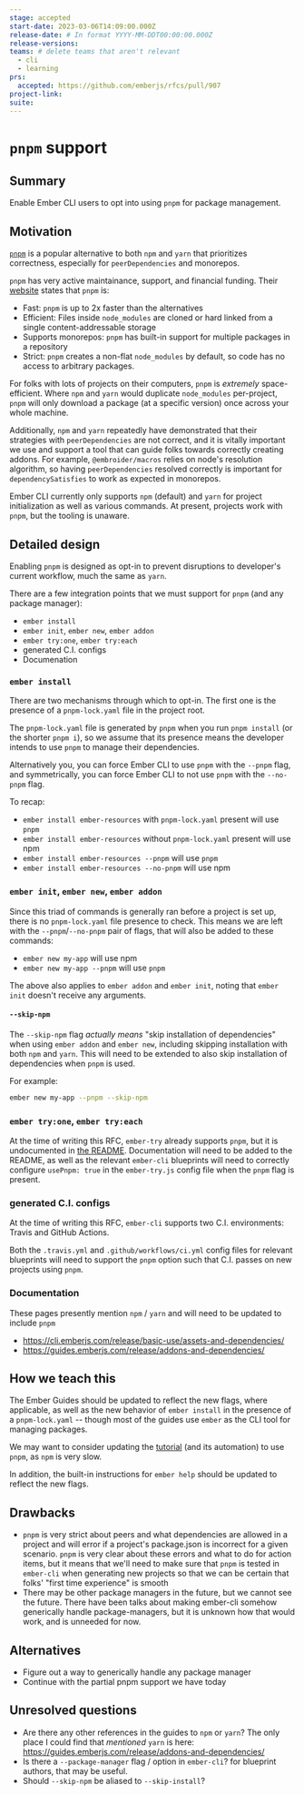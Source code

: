 ```yaml
---
stage: accepted
start-date: 2023-03-06T14:09:00.000Z
release-date: # In format YYYY-MM-DDT00:00:00.000Z
release-versions:
teams: # delete teams that aren't relevant
  - cli
  - learning
prs:
  accepted: https://github.com/emberjs/rfcs/pull/907 
project-link:
suite: 
---
```


<!--- 
Directions for above: 

stage: Leave as is
start-date: Fill in with today's date, 2032-12-01T00:00:00.000Z
release-date: Leave as is
release-versions: Leave as is
teams: Include only the [team(s)](README.md#relevant-teams) for which this RFC applies
prs:
  accepted: Fill this in with the URL for the Proposal RFC PR
project-link: Leave as is
suite: Leave as is
-->

# `pnpm` support

## Summary

Enable Ember CLI users to opt into using `pnpm` for package management.

## Motivation

[`pnpm`](https://pnpm.io/) is a popular alternative to both `npm` and `yarn` that prioritizes correctness, especially for `peerDependencies` and monorepos. 

`pnpm` has very active maintainance, support, and financial funding.
Their [website](https://pnpm.io/) states that `pnpm` is:
 - Fast: `pnpm` is up to 2x faster than the alternatives 
 - Efficient: Files inside `node_modules` are cloned or hard linked from a single content-addressable storage 
 - Supports monorepos: `pnpm` has built-in support for multiple packages in a repository
 - Strict: `pnpm` creates a non-flat `node_modules` by default, so code has no access to arbitrary packages.

For folks with lots of projects on their computers, `pnpm` is _extremely_ space-efficient.
Where `npm` and `yarn` would duplicate `node_modules` per-project, `pnpm` will only download a package (at a specific version) once across your whole machine.

Additionally, `npm` and `yarn` repeatedly have demonstrated that their strategies with `peerDependencies` are not correct, and it is vitally important we use and support a tool that can guide folks towards correctly creating addons. For example, `@embroider/macros` relies on node's resolution algorithm, so having `peerDependencies` resolved correctly is important for `dependencySatisfies` to work as expected in monorepos. 

Ember CLI currently only supports `npm` (default) and `yarn` for project initialization as well as various commands. At present, projects work with `pnpm`, but the tooling is unaware.



## Detailed design

Enabling `pnpm` is designed as opt-in to prevent disruptions to developer's current workflow, much the same as `yarn`.

There are a few integration points that we must support for `pnpm` (and any package manager):
 - `ember install`
 - `ember init`, `ember new`, `ember addon`
 - `ember try:one`, `ember try:each`
 - generated C.I. configs
 - Documenation

### `ember install`

There are two mechanisms through which to opt-in.
The first one is the presence of a `pnpm-lock.yaml` file in the project root.

The `pnpm-lock.yaml` file is generated by `pnpm` when you run `pnpm install` (or the shorter `pnpm i`),
so we assume that its presence means the developer intends to use `pnpm` to manage their dependencies.

Alternatively you, you can force Ember CLI to use `pnpm` with the `--pnpm` flag, and symmetrically,
you can force Ember CLI to not use `pnpm` with the `--no-pnpm` flag.

To recap:

- `ember install ember-resources` with `pnpm-lock.yaml` present will use `pnpm`
- `ember install ember-resources` without `pnpm-lock.yaml` present will use npm
- `ember install ember-resources --pnpm` will use `pnpm`
- `ember install ember-resources --no-pnpm` will use npm

### `ember init`, `ember new`, `ember addon`

Since this triad of commands is generally ran before a project is set up, there is no `pnpm-lock.yaml` file presence to check.
This means we are left with the `--pnpm`/`--no-pnpm` pair of flags, that will also be added to these commands:

- `ember new my-app` will use npm
- `ember new my-app --pnpm` will use `pnpm`

The above also applies to `ember addon` and `ember init`, noting that `ember init` doesn't receive any arguments.

#### `--skip-npm`

The `--skip-npm` flag _actually means_ "skip installation of dependencies" when using `ember addon` and `ember new`, 
including skipping installation with both `npm` and `yarn`. 
This will need to be extended to also skip installation of dependencies when `pnpm` is used.

For example:
```bash
ember new my-app --pnpm --skip-npm
```


### `ember try:one`, `ember try:each`

At the time of writing this RFC, `ember-try` already supports `pnpm`, but it is undocumented in [the README](https://github.com/ember-cli/ember-try).
Documentation will need to be added to the README, 
as well as the relevant `ember-cli` blueprints will need to correctly configure `usePnpm: true` in the `ember-try.js` config file when the `pnpm` flag is present.

### generated C.I. configs

At the time of writing this RFC, `ember-cli` supports two C.I. environments: Travis and GitHub Actions. 

Both the `.travis.yml` and `.github/workflows/ci.yml` config files for relevant blueprints will need to support the `pnpm` option such that C.I. passes on new projects using `pnpm`.

### Documentation

These pages presently mention `npm` / `yarn` and will need to be updated to include `pnpm` 
 - https://cli.emberjs.com/release/basic-use/assets-and-dependencies/
 - https://guides.emberjs.com/release/addons-and-dependencies/

## How we teach this

The Ember Guides should be updated to reflect the new flags, where applicable,
as well as the new behavior of `ember install` in the presence of a `pnpm-lock.yaml` -- though most of the guides use `ember` as the CLI tool for managing packages. 

We may want to consider updating the [tutorial](https://guides.emberjs.com/release/tutorial/part-1/orientation/) (and its automation) to use `pnpm`, as `npm` is very slow.


In addition, the built-in instructions for `ember help` should be updated to reflect the new flags.


## Drawbacks

- `pnpm` is very strict about peers and what dependencies are allowed in a project and will error if a project's package.json is incorrect for a given scenario. `pnpm` is very clear about these errors and what to do for action items, but it means that we'll need to make sure that `pnpm` is tested in `ember-cli` when generating new projects so that we can be certain that folks' "first time experience" is smooth
- There may be other package managers in the future, but we cannot see the future. There have been talks about making ember-cli somehow generically handle package-managers, but it is unknown how that would work, and is unneeded for now.


## Alternatives

- Figure out a way to generically handle any package manager 
- Continue with the partial pnpm support we have today

## Unresolved questions

- Are there any other references in the guides to `npm` or `yarn`?
  The only place I could find that _mentioned_ `yarn` is here: https://guides.emberjs.com/release/addons-and-dependencies/
- Is there a `--package-manager` flag / option in `ember-cli`? for blueprint authors, that may be useful.
- Should `--skip-npm` be aliased to `--skip-install`?



